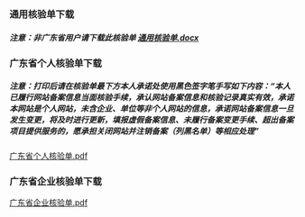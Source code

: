 ### 通用核验单下载

##### 注意：非广东省用户请下载此核验单 [通用核验单.docx](https://badownload.s3.cn-north-1.jdcloud-oss.com/heyandan/quanguohyd.jpg)


### 广东省个人核验单下载

##### 注意：打印后请在核验单最下方本人承诺处使用黑色签字笔手写如下内容：“本人已履行网站备案信息当面核验手续，承认网站备案信息和核验记录真实有效，承诺本网站是个人网站，未含企业、单位等非个人网站的信息，承诺网站备案信息一旦发生变更，将及时进行更新，填报虚假备案信息、未履行备案变更手续、超出备案项目提供服务的，愿承担关闭网站并注销备案（列黑名单）等相应处理”

[广东省个人核验单.pdf](https://badownload.s3.cn-north-1.jdcloud-oss.com/heyandan/guangdonggeren.pdf)


### 广东省企业核验单下载

[广东省企业核验单.pdf](https://badownload.s3.cn-north-1.jdcloud-oss.com/heyandan/guangdongdanwei.pdf) 
